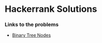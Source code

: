 # Hackerrank Solutions

### Links to the problems

* [Binary Tree Nodes](https://www.hackerrank.com/challenges/binary-search-tree-1/problem?isFullScreen=true)
